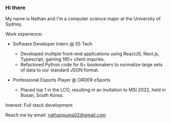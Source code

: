 ### Hi there

My name is Nathan and I'm a computer science major at the University of Sydney.

Work experience:
* Software Developer Intern @ 55 Tech
  * Developed multiple front-end applications using ReactJS, Next.js, Typescript, gaining 190+ client inquries.
  * Refactored Python code for 8+ bookmakers to normalize large sets of data to our standard JSON format.

* Professional Esports Player @ ORDER eSports
  * Placed top 1 in the LCO, resulting in an invitation to MSI 2022, held in Busan, South Korea.

 Interest:
 Full stack development

 Reach me by email: nathanpuma02@gmail.com

